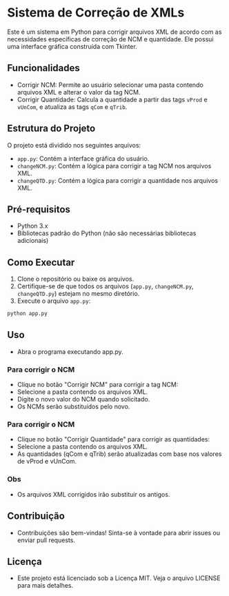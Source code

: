 # Sistema de Correção de XMLs

Este é um sistema em Python para corrigir arquivos XML de acordo com as necessidades específicas de correção de NCM e quantidade. Ele possui uma interface gráfica construída com Tkinter.

## Funcionalidades

- Corrigir NCM: Permite ao usuário selecionar uma pasta contendo arquivos XML e alterar o valor da tag NCM.
- Corrigir Quantidade: Calcula a quantidade a partir das tags `vProd` e `vUnCom`, e atualiza as tags `qCom` e `qTrib`.

## Estrutura do Projeto

O projeto está dividido nos seguintes arquivos:

- `app.py`: Contém a interface gráfica do usuário.
- `changeNCM.py`: Contém a lógica para corrigir a tag NCM nos arquivos XML.
- `changeQTD.py`: Contém a lógica para corrigir a quantidade nos arquivos XML.

## Pré-requisitos

- Python 3.x
- Bibliotecas padrão do Python (não são necessárias bibliotecas adicionais)

## Como Executar

1. Clone o repositório ou baixe os arquivos.
2. Certifique-se de que todos os arquivos (`app.py`, `changeNCM.py`, `changeQTD.py`) estejam no mesmo diretório.
3. Execute o arquivo `app.py`:

```bash
python app.py
```

## Uso

- Abra o programa executando app.py.

### Para corrigir o NCM

- Clique no botão "Corrigir NCM" para corrigir a tag NCM:
- Selecione a pasta contendo os arquivos XML.
- Digite o novo valor do NCM quando solicitado.
- Os NCMs serão substituídos pelo novo.

### Para corrigir o NCM

- Clique no botão "Corrigir Quantidade" para corrigir as quantidades:
- Selecione a pasta contendo os arquivos XML.
- As quantidades (qCom e qTrib) serão atualizadas com base nos valores de vProd e vUnCom.

### Obs

- Os arquivos XML corrigidos irão substituir os antigos.

## Contribuição

- Contribuições são bem-vindas! Sinta-se à vontade para abrir issues ou enviar pull requests.

## Licença

- Este projeto está licenciado sob a Licença MIT. Veja o arquivo LICENSE para mais detalhes.
